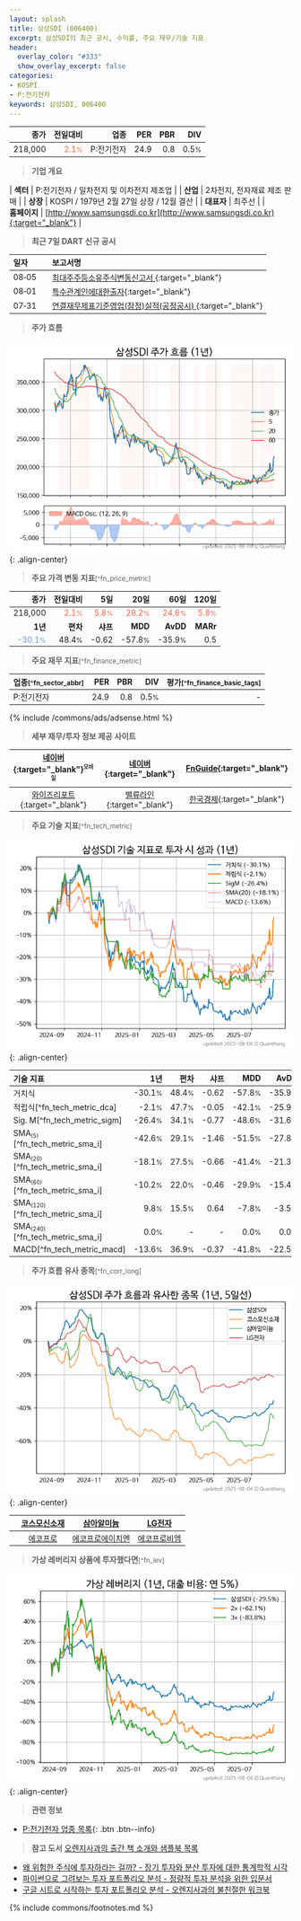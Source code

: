 ```yaml
---
layout: splash
title: 삼성SDI (006400)
excerpt: 삼성SDI의 최근 공시, 수익률, 주요 재무/기술 지표
header:
  overlay_color: "#333"
  show_overlay_excerpt: false
categories:
- KOSPI
- P:전기전자
keywords: 삼성SDI, 006400
---
```


| **종가** | **전일대비** | **업종** | **PER** | **PBR** | **DIV** |
| -------: | -----------: | -------: | ------: | ------: | ------: |
| 218,000 | <span style="color: tomato">2.1<small>%</small></span> | P:전기전자 | 24.9 | 0.8 | 0.5<small>%</small> |

<!-- more -->


> **기업 개요**<a id="company"></a>

| <span style="white-space:nowrap;">**섹터**</span> | P:전기전자 / 일차전지 및 이차전지 제조업 |
| <span style="white-space:nowrap;">**산업**</span> | 2차전지, 전자재료 제조 판매 |
| <span style="white-space:nowrap;">**상장**</span> | KOSPI / 1979년 2월 27일 상장 / 12월 결산 |
| <span style="white-space:nowrap;">**대표자**</span> | 최주선 |
| <span style="white-space:nowrap;">**홈페이지**</span> | [http://www.samsungsdi.co.kr](http://www.samsungsdi.co.kr){:target="_blank"} |


> **최근 7일 DART 신규 공시**<a id="dart"></a>

| **일자** |      | **보고서명** |
| :------- | :--- | :----------- |
| 08&#x2011;05 | | [최대주주등소유주식변동신고서              ](https://dart.fss.or.kr/dsaf001/main.do?rcpNo=20250805800179){:target="_blank"} |
| 08&#x2011;01 | | [특수관계인에대한출자](https://dart.fss.or.kr/dsaf001/main.do?rcpNo=20250801000166){:target="_blank"} |
| 07&#x2011;31 | | [연결재무제표기준영업(잠정)실적(공정공시)              ](https://dart.fss.or.kr/dsaf001/main.do?rcpNo=20250731800402){:target="_blank"} |


> **주가 흐름**<a id="price"></a>

![006400](/stock/images/006400.png){: .align-center}


> **주요 가격 변동 지표**<small>[^fn_price_metric]</small>

| **종가** | **전일대비** | **5일** | **20일** | **60일** | **120일** |
| -------: | -----------: | ------: | -------: | -------: | --------: |
| 218,000 | <span style="color: tomato">2.1<small>%</small></span> | <span style="color: tomato">5.8<small>%</small></span> | <span style="color: tomato">28.2<small>%</small></span> | <span style="color: tomato">24.6<small>%</small></span> | <span style="color: tomato">5.8<small>%</small></span> |
| **1년** | **편차** | **샤프** | **MDD** | **AvDD** | **MARr** |
| <span style="color: cornflowerblue">-30.1<small>%</small></span> | 48.4<small>%</small> | -0.62 | -57.8<small>%</small> | -35.9<small>%</small> | 0.5 |


> **주요 재무 지표**<small>[^fn_finance_metric]</small>

| **업종**<small>[^fn_sector_abbr]</small> | **PER** | **PBR** | **DIV** | **평가**<small>[^fn_finance_basic_tags]</small> |
| :--------------------------------------- | ------: | ------: | ------: | ----------------------------------------------: |
| P:전기전자 | 24.9 | 0.8 | 0.5<small>%</small> | - |



{% include /commons/ads/adsense.html %}

> **세부 재무/투자 정보 제공 사이트**

| [네이버](https://m.stock.naver.com/domestic/stock/006400/finance/summary){:target="_blank"}<sup><small>모바일</small></sup> | [네이버](https://finance.naver.com/item/coinfo.naver?code=006400){:target="_blank"} | [FnGuide](https://comp.fnguide.com/SVO2/ASP/SVD_Invest.asp?gicode=A006400&MenuYn=Y){:target="_blank"} |
| :---: | :---: | :---: |
| [와이즈리포트](https://comp.wisereport.co.kr/company/c1040001.aspx?cmp_cd=006400){:target="_blank"} | [밸류라인](https://www.valueline.co.kr/finance/summary/006400){:target="_blank"} | [한국경제](https://markets.hankyung.com/stock/006400/financial-summary){:target="_blank"} |


> **주요 기술 지표**<small>[^fn_tech_metric]</small>


![006400](/stock/images/006400_tech.png){: .align-center}

| **기술 지표** | **1년** | **편차** | **샤프** | **MDD** | **AvDD** |
| :------------ | ------: | -----------: | -------: | ------: | -------: |
| 거치식 | -30.1<small>%</small> | 48.4<small>%</small> | -0.62 | -57.8<small>%</small> | -35.9<small>%</small> |
| 적립식[^fn_tech_metric_dca] | -2.1<small>%</small> | 47.7<small>%</small> | -0.05 | -42.1<small>%</small> | -25.9<small>%</small> |
| Sig. M[^fn_tech_metric_sigm] | -26.4<small>%</small> | 34.1<small>%</small> | -0.77 | -48.6<small>%</small> | -31.6<small>%</small> |
| SMA<small><sub>(5)</sub></small>[^fn_tech_metric_sma_i] | -42.6<small>%</small> | 29.1<small>%</small> | -1.46 | -51.5<small>%</small> | -27.8<small>%</small> |
| SMA<small><sub>(20)</sub></small>[^fn_tech_metric_sma_i] | -18.1<small>%</small> | 27.5<small>%</small> | -0.66 | -41.4<small>%</small> | -21.3<small>%</small> |
| SMA<small><sub>(60)</sub></small>[^fn_tech_metric_sma_i] | -10.2<small>%</small> | 22.0<small>%</small> | -0.46 | -29.9<small>%</small> | -15.4<small>%</small> |
| SMA<small><sub>(120)</sub></small>[^fn_tech_metric_sma_i] | 9.8<small>%</small> | 15.5<small>%</small> | 0.64 | -7.8<small>%</small> | -3.5<small>%</small> |
| SMA<small><sub>(240)</sub></small>[^fn_tech_metric_sma_i] | 0.0<small>%</small> | - | - | 0.0<small>%</small> | 0.0<small>%</small> |
| MACD[^fn_tech_metric_macd] | -13.6<small>%</small> | 36.9<small>%</small> | -0.37 | -41.8<small>%</small> | -22.5<small>%</small> |


> **주가 흐름 유사 종목**<a id="corr"></a><small>[^fn_corr_long]</small>

![006400](/stock/images/006400_corr.png){: .align-center}

|       | [코스모신소재](/005070/) | [삼아알미늄](/006110/) | [LG전자](/066570/) |
| :---: | :------------------------------------: | :------------------------------------: | :------------------------------------: |
|       | [에코프로](/086520/) | [에코프로에이치엔](/383310/) | [에코프로비엠](/247540/) |


> **가상 레버리지 상품에 투자했다면**<a id="2x"></a><small>[^fn_lev]</small>

![006400](/stock/images/006400_2x.png){: .align-center}


> **관련 정보**

- [P:전기전자 업종 목록](/stats/sector/kospi_업종_전기전자_종목/){: .btn .btn--info}

> **참고 도서** [오렌지사과의 출간 책 소개와 샘플북 목록](https://kongdori.tistory.com/691)

- [왜 위험한 주식에 투자하라는 걸까? - 장기 투자와 분산 투자에 대한 통계학적 시각](https://kongdori.tistory.com/421)
- [파이썬으로 그려보는 투자 포트폴리오 분석  - 정량적 투자 분석을 위한 입문서](https://kongdori.tistory.com/643)
- [구글 시트로 시작하는 투자 포트폴리오 분석 - 오렌지사과의 불친절한 워크북](https://kongdori.tistory.com/449)


{% include commons/footnotes.md %}